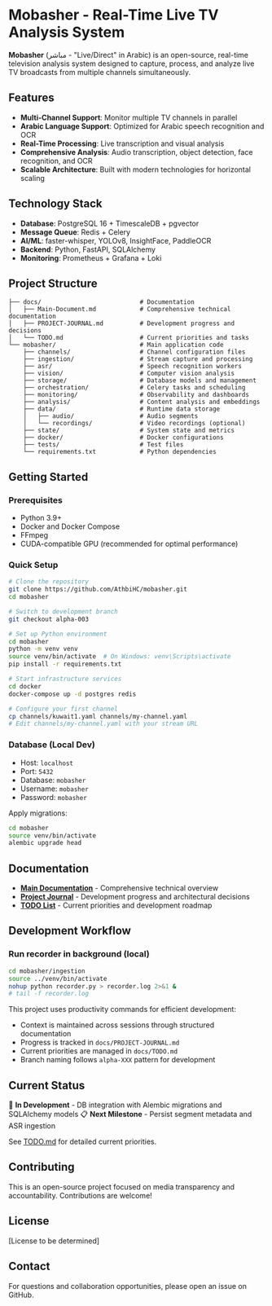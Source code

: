 # Mobasher - Real-Time Live TV Analysis System

**Mobasher** (مباشر - "Live/Direct" in Arabic) is an open-source, real-time television analysis system designed to capture, process, and analyze live TV broadcasts from multiple channels simultaneously.

## Features

- **Multi-Channel Support**: Monitor multiple TV channels in parallel
- **Arabic Language Support**: Optimized for Arabic speech recognition and OCR
- **Real-Time Processing**: Live transcription and visual analysis
- **Comprehensive Analysis**: Audio transcription, object detection, face recognition, and OCR
- **Scalable Architecture**: Built with modern technologies for horizontal scaling

## Technology Stack

- **Database**: PostgreSQL 16 + TimescaleDB + pgvector
- **Message Queue**: Redis + Celery
- **AI/ML**: faster-whisper, YOLOv8, InsightFace, PaddleOCR
- **Backend**: Python, FastAPI, SQLAlchemy
- **Monitoring**: Prometheus + Grafana + Loki

## Project Structure

```
├── docs/                           # Documentation
│   ├── Main-Document.md            # Comprehensive technical documentation
│   ├── PROJECT-JOURNAL.md          # Development progress and decisions
│   └── TODO.md                     # Current priorities and tasks
└── mobasher/                       # Main application code
    ├── channels/                   # Channel configuration files
    ├── ingestion/                  # Stream capture and processing
    ├── asr/                        # Speech recognition workers
    ├── vision/                     # Computer vision analysis
    ├── storage/                    # Database models and management
    ├── orchestration/              # Celery tasks and scheduling
    ├── monitoring/                 # Observability and dashboards
    ├── analysis/                   # Content analysis and embeddings
    ├── data/                       # Runtime data storage
    │   ├── audio/                  # Audio segments
    │   └── recordings/             # Video recordings (optional)
    ├── state/                      # System state and metrics
    ├── docker/                     # Docker configurations
    ├── tests/                      # Test files
    └── requirements.txt            # Python dependencies
```

## Getting Started

### Prerequisites
- Python 3.9+
- Docker and Docker Compose
- FFmpeg
- CUDA-compatible GPU (recommended for optimal performance)

### Quick Setup
```bash
# Clone the repository
git clone https://github.com/AthbiHC/mobasher.git
cd mobasher

# Switch to development branch
git checkout alpha-003

# Set up Python environment
cd mobasher
python -m venv venv
source venv/bin/activate  # On Windows: venv\Scripts\activate
pip install -r requirements.txt

# Start infrastructure services
cd docker
docker-compose up -d postgres redis

# Configure your first channel
cp channels/kuwait1.yaml channels/my-channel.yaml
# Edit channels/my-channel.yaml with your stream URL
```

### Database (Local Dev)
- Host: `localhost`
- Port: `5432`
- Database: `mobasher`
- Username: `mobasher`
- Password: `mobasher`

Apply migrations:
```bash
cd mobasher
source venv/bin/activate
alembic upgrade head
```

## Documentation

- **[Main Documentation](docs/Main-Document.md)** - Comprehensive technical overview
- **[Project Journal](docs/PROJECT-JOURNAL.md)** - Development progress and architectural decisions
- **[TODO List](docs/TODO.md)** - Current priorities and development roadmap

## Development Workflow
### Run recorder in background (local)
```bash
cd mobasher/ingestion
source ../venv/bin/activate
nohup python recorder.py > recorder.log 2>&1 &
# tail -f recorder.log
```


This project uses productivity commands for efficient development:
- Context is maintained across sessions through structured documentation
- Progress is tracked in `docs/PROJECT-JOURNAL.md`
- Current priorities are managed in `docs/TODO.md`
- Branch naming follows `alpha-XXX` pattern for development

## Current Status

🔄 **In Development** - DB integration with Alembic migrations and SQLAlchemy models
📋 **Next Milestone** - Persist segment metadata and ASR ingestion

See [TODO.md](docs/TODO.md) for detailed current priorities.

## Contributing

This is an open-source project focused on media transparency and accountability. Contributions are welcome!

## License

[License to be determined]

## Contact

For questions and collaboration opportunities, please open an issue on GitHub.
